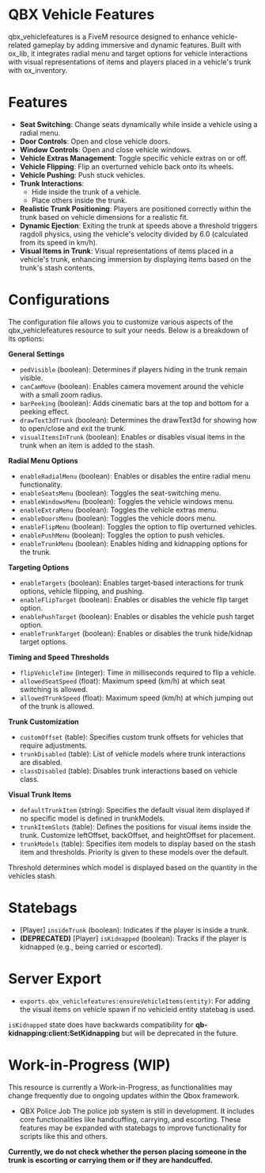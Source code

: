 # QBX Vehicle Features
qbx_vehiclefeatures is a FiveM resource designed to enhance vehicle-related gameplay by adding immersive and dynamic features. Built with ox_lib, it integrates radial menu and target options for vehicle interactions with visual representations of items and players placed in a vehicle's trunk with ox_inventory.

# Features
- **Seat Switching**: Change seats dynamically while inside a vehicle using a radial menu.
- **Door Controls**: Open and close vehicle doors.
- **Window Controls**: Open and close vehicle windows.
- **Vehicle Extras Management**: Toggle specific vehicle extras on or off.
- **Vehicle Flipping**: Flip an overturned vehicle back onto its wheels.
- **Vehicle Pushing**: Push stuck vehicles.
- **Trunk Interactions**:
  - Hide inside the trunk of a vehicle.
  - Place others inside the trunk.
- **Realistic Trunk Positioning**: Players are positioned correctly within the trunk based on vehicle dimensions for a realistic fit.
- **Dynamic Ejection**: Exiting the trunk at speeds above a threshold triggers ragdoll physics, using the vehicle's velocity divided by 6.0 (calculated from its speed in km/h).
- **Visual Items in Trunk**: Visual representations of items placed in a vehicle's trunk, enhancing immersion by displaying items based on the trunk's stash contents.

# Configurations
The configuration file allows you to customize various aspects of the qbx_vehiclefeatures resource to suit your needs. Below is a breakdown of its options:

**General Settings**
- `pedVisible` (boolean): Determines if players hiding in the trunk remain visible.
- `canCamMove` (boolean): Enables camera movement around the vehicle with a small zoom radius.
- `barPeeking` (boolean): Adds cinematic bars at the top and bottom for a peeking effect.
- `drawText3dTrunk` (boolean): Determines the drawText3d for showing how to open/close and exit the trunk.
- `visualItemsInTrunk` (boolean): Enables or disables visual items in the trunk when an item is added to the stash.

**Radial Menu Options**
- `enableRadialMenu` (boolean): Enables or disables the entire radial menu functionality.
- `enableSeatsMenu` (boolean): Toggles the seat-switching menu.
- `enableWindowsMenu` (boolean): Toggles the vehicle windows menu.
- `enableExtraMenu` (boolean): Toggles the vehicle extras menu.
- `enableDoorsMenu` (boolean): Toggles the vehicle doors menu.
- `enableFlipMenu` (boolean): Toggles the option to flip overturned vehicles.
- `enablePushMenu` (boolean): Toggles the option to push vehicles.
- `enableTrunkMenu` (boolean): Enables hiding and kidnapping options for the trunk.

**Targeting Options**
- `enableTargets` (boolean): Enables target-based interactions for trunk options, vehicle flipping, and pushing.
- `enableFlipTarget` (boolean): Enables or disables the vehicle flip target option.
- `enablePushTarget` (boolean): Enables or disables the vehicle push target option.
- `enableTrunkTarget` (boolean): Enables or disables the trunk hide/kidnap target options.

**Timing and Speed Thresholds**
- `flipVehicleTime` (integer): Time in milliseconds required to flip a vehicle.
- `allowedSeatSpeed` (float): Maximum speed (km/h) at which seat switching is allowed.
- `allowedTrunkSpeed` (float): Maximum speed (km/h) at which jumping out of the trunk is allowed.

**Trunk Customization**
- `customOffset` (table): Specifies custom trunk offsets for vehicles that require adjustments.
- `trunkDisabled` (table): List of vehicle models where trunk interactions are disabled.
- `classDisabled` (table): Disables trunk interactions based on vehicle class.

**Visual Trunk Items**
- `defaultTrunkItem` (string): Specifies the default visual item displayed if no specific model is defined in trunkModels.
- `trunkItemSlots` (table): Defines the positions for visual items inside the trunk. Customize leftOffset, backOffset, and heightOffset for placement.
- `trunkModels` (table): Specifies item models to display based on the stash item and thresholds. Priority is given to these models over the default.

Threshold determines which model is displayed based on the quantity in the vehicles stash.

# Statebags
- [Player] `insideTrunk` (boolean): Indicates if the player is inside a trunk.
- **(DEPRECATED)** [Player] `isKidnapped` (boolean): Tracks if the player is kidnapped (e.g., being carried or escorted).

# Server Export
- `exports.qbx_vehiclefeatures:ensureVehicleItems(entity)`: For adding the visual items on vehicle spawn if no vehicleid entity statebag is used.

`isKidnapped` state does have backwards compatibility for **qb-kidnapping:client:SetKidnapping** but will be deprecated in the future.

# Work-in-Progress (WIP)
This resource is currently a Work-in-Progress, as functionalities may change frequently due to ongoing updates within the Qbox framework.

- QBX Police Job
The police job system is still in development. It includes core functionalities like handcuffing, carrying, and escorting. These features may be expanded with statebags to improve functionality for scripts like this and others.

**Currently, we do not check whether the person placing someone in the trunk is escorting or carrying them or if they are handcuffed.**